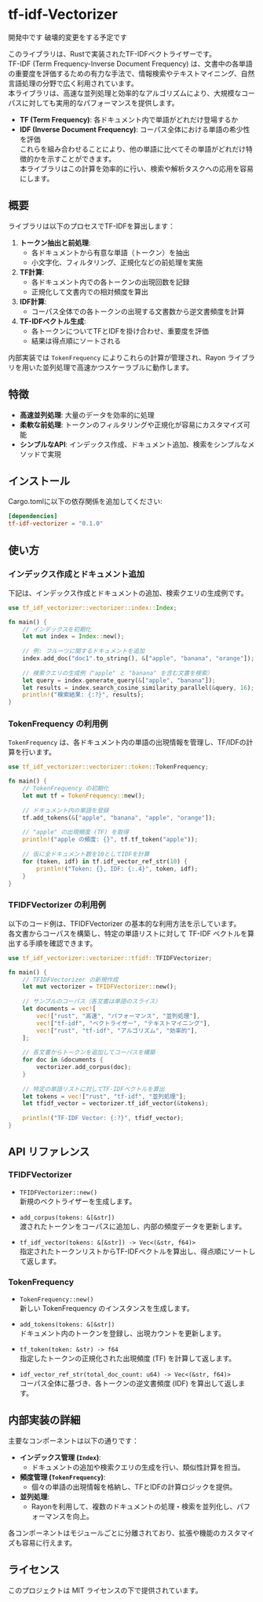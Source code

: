 # tf-idf-Vectorizer

開発中です
破壊的変更をする予定です

このライブラリは、Rustで実装されたTF-IDFベクトライザーです。  
TF-IDF (Term Frequency-Inverse Document Frequency) は、文書中の各単語の重要度を評価するための有力な手法で、情報検索やテキストマイニング、自然言語処理の分野で広く利用されています。  
本ライブラリは、高速な並列処理と効率的なアルゴリズムにより、大規模なコーパスに対しても実用的なパフォーマンスを提供します。
  
- **TF (Term Frequency)**: 各ドキュメント内で単語がどれだけ登場するか  
- **IDF (Inverse Document Frequency)**: コーパス全体における単語の希少性を評価  
これらを組み合わせることにより、他の単語に比べてその単語がどれだけ特徴的かを示すことができます。  
本ライブラリはこの計算を効率的に行い、検索や解析タスクへの応用を容易にします。

## 概要
ライブラリは以下のプロセスでTF-IDFを算出します：
1. **トークン抽出と前処理**:  
   - 各ドキュメントから有意な単語（トークン）を抽出  
   - 小文字化、フィルタリング、正規化などの前処理を実施
2. **TF計算**:  
   - 各ドキュメント内での各トークンの出現回数を記録  
   - 正規化して文書内での相対頻度を算出
3. **IDF計算**:  
   - コーパス全体での各トークンの出現する文書数から逆文書頻度を計算  
4. **TF-IDFベクトル生成**:  
   - 各トークンについてTFとIDFを掛け合わせ、重要度を評価  
   - 結果は得点順にソートされる

内部実装では `TokenFrequency` によりこれらの計算が管理され、Rayon ライブラリを用いた並列処理で高速かつスケーラブルに動作します。

## 特徴
- **高速並列処理**: 大量のデータを効率的に処理  
- **柔軟な前処理**: トークンのフィルタリングや正規化が容易にカスタマイズ可能  
- **シンプルなAPI**: インデックス作成、ドキュメント追加、検索をシンプルなメソッドで実現

## インストール
Cargo.tomlに以下の依存関係を追加してください:
```toml
[dependencies]
tf-idf-vectorizer = "0.1.0"
```

## 使い方

### インデックス作成とドキュメント追加
下記は、インデックス作成とドキュメントの追加、検索クエリの生成例です。
```rust
use tf_idf_vectorizer::vectorizer::index::Index;

fn main() {
    // インデックスを初期化
    let mut index = Index::new();
    
    // 例: フルーツに関するドキュメントを追加
    index.add_doc("doc1".to_string(), &["apple", "banana", "orange"]);
    
    // 検索クエリの生成例（"apple" と "banana" を含む文書を検索）
    let query = index.generate_query(&["apple", "banana"]);
    let results = index.search_cosine_similarity_parallel(&query, 16);
    println!("検索結果: {:?}", results);
}
```

### TokenFrequency の利用例
`TokenFrequency` は、各ドキュメント内の単語の出現情報を管理し、TF/IDFの計算を行います。
```rust
use tf_idf_vectorizer::vectorizer::token::TokenFrequency;

fn main() {
    // TokenFrequency の初期化
    let mut tf = TokenFrequency::new();
    
    // ドキュメント内の単語を登録
    tf.add_tokens(&["apple", "banana", "apple", "orange"]);
    
    // "apple" の出現頻度 (TF) を取得
    println!("apple の頻度: {}", tf.tf_token("apple"));
    
    // 仮に全ドキュメント数を10としてIDFを計算
    for (token, idf) in tf.idf_vector_ref_str(10) {
        println!("Token: {}, IDF: {:.4}", token, idf);
    }
}
```
### TFIDFVectorizer の利用例

以下のコード例は、TFIDFVectorizer の基本的な利用方法を示しています。  
各文書からコーパスを構築し、特定の単語リストに対して TF-IDF ベクトルを算出する手順を確認できます。

```rust
use tf_idf_vectorizer::vectorizer::tfidf::TFIDFVectorizer;

fn main() {
    // TFIDFVectorizer の新規作成
    let mut vectorizer = TFIDFVectorizer::new();
    
    // サンプルのコーパス（各文書は単語のスライス）
    let documents = vec![
        vec!["rust", "高速", "パフォーマンス", "並列処理"],
        vec!["tf-idf", "ベクトライザー", "テキストマイニング"],
        vec!["rust", "tf-idf", "アルゴリズム", "効率的"],
    ];
    
    // 各文書からトークンを追加してコーパスを構築
    for doc in &documents {
        vectorizer.add_corpus(doc);
    }
    
    // 特定の単語リストに対してTF-IDFベクトルを算出
    let tokens = vec!["rust", "tf-idf", "並列処理"];
    let tfidf_vector = vectorizer.tf_idf_vector(&tokens);
    
    println!("TF-IDF Vector: {:?}", tfidf_vector);
}
```
###

## API リファレンス

### TFIDFVectorizer
- `TFIDFVectorizer::new()`  
  新規のベクトライザーを生成します。
  
- `add_corpus(tokens: &[&str])`  
  渡されたトークンをコーパスに追加し、内部の頻度データを更新します。
  
- `tf_idf_vector(tokens: &[&str]) -> Vec<(&str, f64)>`  
  指定されたトークンリストからTF-IDFベクトルを算出し、得点順にソートして返します。

### TokenFrequency
- `TokenFrequency::new()`  
  新しい TokenFrequency のインスタンスを生成します。
  
- `add_tokens(tokens: &[&str])`  
  ドキュメント内のトークンを登録し、出現カウントを更新します。
  
- `tf_token(token: &str) -> f64`  
  指定したトークンの正規化された出現頻度 (TF) を計算して返します。
  
- `idf_vector_ref_str(total_doc_count: u64) -> Vec<(&str, f64)>`  
  コーパス全体に基づき、各トークンの逆文書頻度 (IDF) を算出して返します。

## 内部実装の詳細
主要なコンポーネントは以下の通りです：
- **インデックス管理 (`Index`)**:  
  - ドキュメントの追加や検索クエリの生成を行い、類似性計算を担当。  
- **頻度管理 (`TokenFrequency`)**:  
  - 個々の単語の出現情報を格納し、TFとIDFの計算ロジックを提供。  
- **並列処理**:  
  - Rayonを利用して、複数のドキュメントの処理・検索を並列化し、パフォーマンスを向上。  

各コンポーネントはモジュールごとに分離されており、拡張や機能のカスタマイズも容易に行えます。

## ライセンス
このプロジェクトは MIT ライセンスの下で提供されています。

